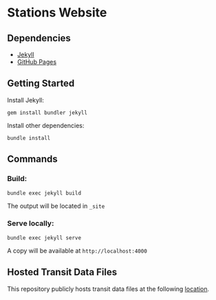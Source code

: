 # Stations Website

## Dependencies

- [Jekyll][jekyll]
- [GitHub Pages][ghp]

## Getting Started

Install Jekyll:

    gem install bundler jekyll

Install other dependencies:

    bundle install

## Commands

### Build:

    bundle exec jekyll build

The output will be located in `_site`

### Serve locally:

    bundle exec jekyll serve

A copy will be available at `http://localhost:4000`

## Hosted Transit Data Files

This repository publicly hosts transit data files at the following [location][hosted].


[hosted]: https://github.com/laurentboileau/stations-website/tree/gh-pages/static  "Hosted Transit Data Files"
[jekyll]: https://jekyllrb.com
[ghp]: https://pages.github.com
